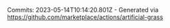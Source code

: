 Commits: 2023-05-14T10:14:20.801Z - Generated via https://github.com/marketplace/actions/artificial-grass
<br>
